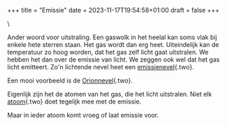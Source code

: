 +++
title = "Emissie"
date = 2023-11-17T19:54:58+01:00
draft = false
+++

\

Ander woord voor uitstraling. Een gaswolk in het heelal kan soms vlak
bij enkele hete sterren staan. Het gas wordt dan erg heet. Uiteindelijk
kan de temperatuur zo hoog worden, dat het gas zelf licht gaat
uitstralen. We hebben het dan over de emissie van licht. We zeggen ook
wel dat het gas licht emitteert. Zo\'n lichtende nevel heet een
[emissienevel](emissienevel.html){.two}.

Een mooi voorbeeld is de [Orionnevel](orionnevel.html){.two}.

Eigenlijk zijn het de atomen van het gas, die het licht uitstralen. Niet
elk [atoom](atomen.html){.two} doet tegelijk mee met de emissie.

Maar in ieder atoom komt vroeg of laat emissie voor.
